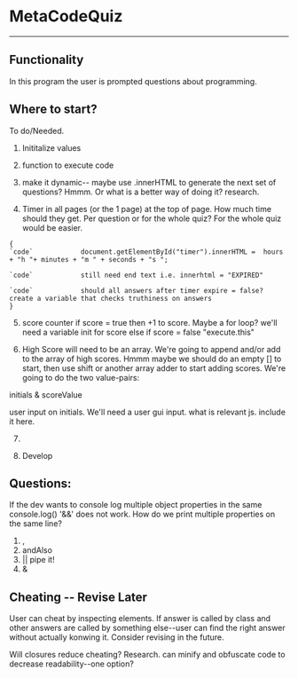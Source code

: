 # MetaCodeQuiz
---
## Functionality

In this program the user is prompted questions about programming.

## Where to start?

To do/Needed.

1. Inititalize values

2. function to execute code

3. make it dynamic-- maybe use .innerHTML to generate the next set of questions? Hmmm. Or what is a better way of doing it? research.

4. Timer in all pages (or the 1 page) at the top of page. How much time should they get. Per question or for the whole quiz? For the whole quiz would be easier.

```
{
`code`            document.getElementById("timer").innerHTML =  hours + "h "+ minutes + "m " + seconds + "s ";

`code`            still need end text i.e. innerhtml = "EXPIRED"

`code`            should all answers after timer expire = false? create a variable that checks truthiness on answers
}
``` 

5. score counter
if score = true then +1 to score. Maybe a for loop? we'll need a variable init for score
else if score = false "execute.this"

6. High Score will need to be an array. We're going to append and/or add to the array of high scores. Hmmm maybe we should do an empty [] to start, then use shift or another array adder to start adding scores. We're going to do the two value-pairs:

initials & scoreValue

user input on initials. We'll need a user gui input. what is relevant js. include it here. 

7. ~~~Develop at least 4 options to pick from on each question. math.floor(math.random +1)   ????? we'll need a plus 1 and make it a range of 4 options. Does that mean 0-3 so that we have 4 total indexes? hmmmm. or 1-4 doesn't really matter~~

8. Develop 





## Questions: 

If the dev wants to console log multiple object properties in the same console.log() '&&' does not work. How do we print multiple properties on the same line?

1. ,
2. andAlso
3. || pipe it!
4. &


## Cheating -- Revise Later

User can cheat by inspecting elements. If answer is called by class and other answers are called by something else--user can find the right answer without actually konwing it. Consider revising in the future.

Will closures reduce cheating? Research. can minify and obfuscate code to decrease readability--one option?

